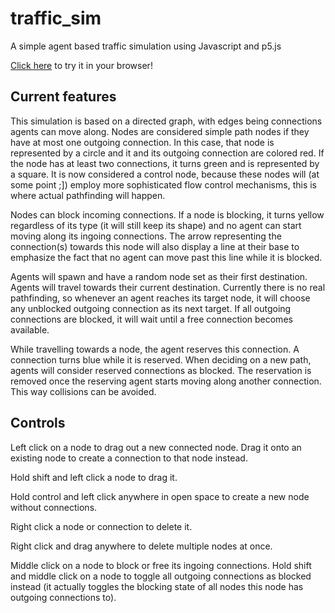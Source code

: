 # traffic_sim
A simple agent based traffic simulation using Javascript and p5.js

[Click here](https://delbon93.github.io/traffic_sim/index.html) to try it in your browser!

## Current features

This simulation is based on a directed graph, with edges being connections agents can move along. Nodes are considered
simple path nodes if they have at most one outgoing connection. In this case, that node is represented by a circle and
it and its outgoing connection are colored red.
If the node has at least two connections, it turns green and is represented by a square. It is now considered a control node, because these nodes 
will (at some point ;]) employ more sophisticated flow control mechanisms, this is where actual pathfinding will happen.

Nodes can block incoming connections. If a node is blocking, it turns yellow regardless of its type (it will still keep its
shape) and no agent can start moving along its ingoing connections. The arrow representing the connection(s) towards this node
will also display a line at their base to emphasize the fact that no agent can move past this line while it is blocked.

Agents will spawn and have a random node set as their first destination. Agents will travel towards their current
destination. Currently there is no real pathfinding, so whenever an agent reaches its target node, it will choose
any unblocked outgoing connection as its next target. If all outgoing connections are blocked, it will wait until
a free connection becomes available.

While travelling towards a node, the agent reserves this connection. A connection turns blue while it is reserved. When
deciding on a new path, agents will consider reserved connections as blocked. The reservation is removed once the
reserving agent starts moving along another connection. This way collisions can be avoided.

## Controls

Left click on a node to drag out a new connected node. Drag it onto an existing node to create 
a connection to that node instead.

Hold shift and left click a node to drag it.

Hold control and left click anywhere in open space to create a new node without connections.

Right click a node or connection to delete it.

Right click and drag anywhere to delete multiple nodes at once.

Middle click on a node to block or free its ingoing connections.
Hold shift and middle click on a node to toggle all outgoing connections as blocked instead (it actually toggles the
blocking state of all nodes this node has outgoing connections to).
